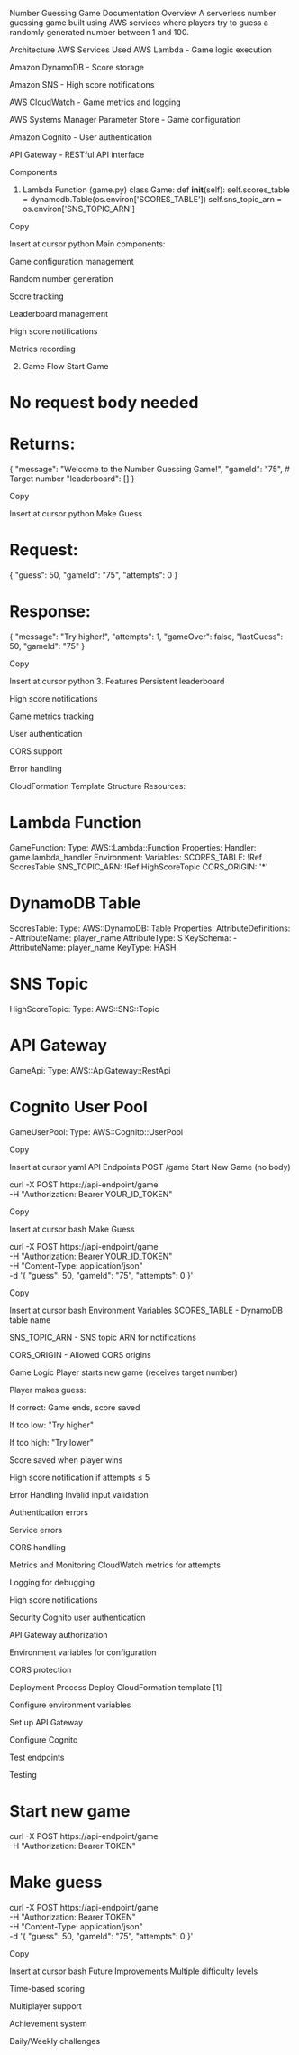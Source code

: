 Number Guessing Game Documentation
Overview
A serverless number guessing game built using AWS services where players try to guess a randomly generated number between 1 and 100.

Architecture
AWS Services Used
AWS Lambda - Game logic execution

Amazon DynamoDB - Score storage

Amazon SNS - High score notifications

AWS CloudWatch - Game metrics and logging

AWS Systems Manager Parameter Store - Game configuration

Amazon Cognito - User authentication

API Gateway - RESTful API interface

Components
1. Lambda Function (game.py)
class Game:
    def __init__(self):
        self.scores_table = dynamodb.Table(os.environ['SCORES_TABLE'])
        self.sns_topic_arn = os.environ['SNS_TOPIC_ARN']

Copy

Insert at cursor
python
Main components:

Game configuration management

Random number generation

Score tracking

Leaderboard management

High score notifications

Metrics recording

2. Game Flow
Start Game

# No request body needed
# Returns:
{
    "message": "Welcome to the Number Guessing Game!",
    "gameId": "75",  # Target number
    "leaderboard": []
}

Copy

Insert at cursor
python
Make Guess

# Request:
{
    "guess": 50,
    "gameId": "75",
    "attempts": 0
}
# Response:
{
    "message": "Try higher!",
    "attempts": 1,
    "gameOver": false,
    "lastGuess": 50,
    "gameId": "75"
}

Copy

Insert at cursor
python
3. Features
Persistent leaderboard

High score notifications

Game metrics tracking

User authentication

CORS support

Error handling

CloudFormation Template Structure
Resources:
  # Lambda Function
  GameFunction:
    Type: AWS::Lambda::Function
    Properties:
      Handler: game.lambda_handler
      Environment:
        Variables:
          SCORES_TABLE: !Ref ScoresTable
          SNS_TOPIC_ARN: !Ref HighScoreTopic
          CORS_ORIGIN: '*'

  # DynamoDB Table
  ScoresTable:
    Type: AWS::DynamoDB::Table
    Properties:
      AttributeDefinitions:
        - AttributeName: player_name
          AttributeType: S
      KeySchema:
        - AttributeName: player_name
          KeyType: HASH

  # SNS Topic
  HighScoreTopic:
    Type: AWS::SNS::Topic

  # API Gateway
  GameApi:
    Type: AWS::ApiGateway::RestApi

  # Cognito User Pool
  GameUserPool:
    Type: AWS::Cognito::UserPool

Copy

Insert at cursor
yaml
API Endpoints
POST /game
Start New Game (no body)

curl -X POST https://api-endpoint/game \
-H "Authorization: Bearer YOUR_ID_TOKEN"

Copy

Insert at cursor
bash
Make Guess

curl -X POST https://api-endpoint/game \
-H "Authorization: Bearer YOUR_ID_TOKEN" \
-H "Content-Type: application/json" \
-d '{
    "guess": 50,
    "gameId": "75",
    "attempts": 0
}'

Copy

Insert at cursor
bash
Environment Variables
SCORES_TABLE - DynamoDB table name

SNS_TOPIC_ARN - SNS topic ARN for notifications

CORS_ORIGIN - Allowed CORS origins

Game Logic
Player starts new game (receives target number)

Player makes guess:

If correct: Game ends, score saved

If too low: "Try higher"

If too high: "Try lower"

Score saved when player wins

High score notification if attempts ≤ 5

Error Handling
Invalid input validation

Authentication errors

Service errors

CORS handling

Metrics and Monitoring
CloudWatch metrics for attempts

Logging for debugging

High score notifications

Security
Cognito user authentication

API Gateway authorization

Environment variables for configuration

CORS protection

Deployment Process
Deploy CloudFormation template [1]

Configure environment variables

Set up API Gateway

Configure Cognito

Test endpoints

Testing
# Start new game
curl -X POST https://api-endpoint/game \
-H "Authorization: Bearer TOKEN"

# Make guess
curl -X POST https://api-endpoint/game \
-H "Authorization: Bearer TOKEN" \
-H "Content-Type: application/json" \
-d '{
    "guess": 50,
    "gameId": "75",
    "attempts": 0
}'

Copy

Insert at cursor
bash
Future Improvements
Multiple difficulty levels

Time-based scoring

Multiplayer support

Achievement system

Daily/Weekly challenges